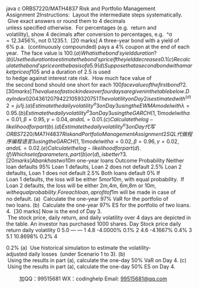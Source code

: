 java c
ORBS7220/MATH4837 Risk and Portfolio Management 
Assignment 2Instructions:  Layout the intermediate steps systematically.  Give exact answers or round them to 4 decimals unless speciﬁed otherwise.  For percentages (e.g.  return and volatility), show 4 decimals after conversion to percentages, e.g.  ^σ = 12.3456%, not 0.1235.1.  [20 marks] A three-year bond with a yield of 6% p.a.  (continuously compounded) pays
a 4% coupon at the end of each year.  The face value is $100. (a)  What is the bond's yield duration?
(b)  Use the duration to estimate the bond's price if the yield decreases 0.1%.
(c)  Recalculate the bond's price on the basis of a 5.9% per annum yield (continuously compounded). What is the error of the prediction in part (b)?
(d)  Suppose that a second bond with a market price of $105 and a duration of 2.5 is used to hedge against interest rate risk.  How much face value of the second bond should one short for each $100 face value of the ﬁrst bond?
2.  [30 marks] The values of a stock index over four days are given in the table below.
Day 
Index 
0 
20436 
1 
20794 
2 
21059 
3 
20751 
The volatility on Day 2 is estimated with ^(σ)2  = ju1 j .
(a)  Estimate the daily volatility ^σ3  on Day 3 using the EWMA model with λ = 0.95. 
(b)  Estimate the  daily volatility  ^σ3   on  Day  3  using the  GARCH(1,1)  model with α = 0.01, β = 0.95, γ = 0.04, and σL  = 0.01.
(c)  Calculate the log-likelihood for part (b).
(d)  Estimate the  daily volatility  ^σ3   on  Day  代 写ORBS7220/MATH4837 Risk and Portfolio Management Assignment 2SQL
代做程序编程语言3  using the  GARCH(1,1)  model with α = 0.02, β = 0.96, γ = 0.02, and σL  = 0.02.
(e)  Calculate the log-likelihood for part (d).
(f)  Which set of parameters, part (b) or (d), is better?
3.  [20 marks] A bank has two $10m one-year loans
Outcome 
Probability 
Neither loan defaults 
95% 
Loan 1 defaults, Loan 2 does not default 
2.5% 
Loan 2 defaults, Loan 1 does not default 
2.5% 
Both loans default 
0% If Loan 1 defaults, the loss will be either $5m or $10m, with equal probability.  If Loan 2 defaults, the loss will be either $2m, $4m, $6m, $8m or $10m, with equal probability. For each loan, a proﬁt of $1m will be made in case of no default.
(a)  Calculate the one-year 97% VaR for the portfolio of two loans.
(b)  Calculate the one-year 97% ES for the portfolio of two loans.
4.  [30 marks] Now is the end of Day 3.  The stock price, daily return, and daily volatility over 4 days are depicted in the table. An investor has purchased 1000 shares.
Day 
Stock price 
daily return 
daily volatility 
0 
5.0 
— 
— 
1 
4.8 
-4.0000% 
0.1% 
2 
4.6 
-4.1667% 
0.4% 
3 
5.1 
10.8698% 
0.2% 
4 


0.2% 
(a)  Use historical simulation to estimate the volatility-adjusted daily losses  (under Scenario 1 to 3).
(b)  Using the results in part (a), calculate the one-day 50% VaR on Day 4.
(c)  Using the results in part (a), calculate the one-day 50% ES on Day 4.







         
加QQ：99515681  WX：codinghelp  Email: 99515681@qq.com
